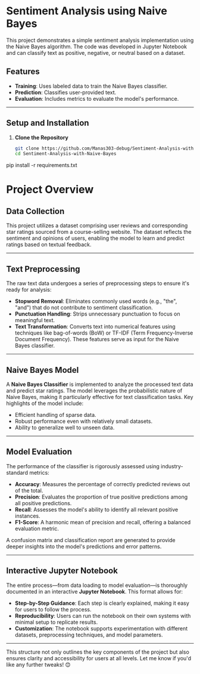 # Sentiment Analysis using Naive Bayes

This project demonstrates a simple sentiment analysis implementation using the Naive Bayes algorithm. The code was developed in Jupyter Notebook and can classify text as positive, negative, or neutral based on a dataset.

## Features

- **Training**: Uses labeled data to train the Naive Bayes classifier.
- **Prediction**: Classifies user-provided text.
- **Evaluation**: Includes metrics to evaluate the model's performance.
  
---

## Setup and Installation

1. **Clone the Repository**  
   ```bash
   git clone https://github.com/Manas303-debug/Sentiment-Analysis-with-Naive-Bayes.git
   cd Sentiment-Analysis-with-Naive-Bayes
pip install -r requirements.txt

# Project Overview

## Data Collection  
This project utilizes a dataset comprising user reviews and corresponding star ratings sourced from a course-selling website. The dataset reflects the sentiment and opinions of users, enabling the model to learn and predict ratings based on textual feedback.

---

## Text Preprocessing  
The raw text data undergoes a series of preprocessing steps to ensure it's ready for analysis:  
- **Stopword Removal**: Eliminates commonly used words (e.g., "the", "and") that do not contribute to sentiment classification.  
- **Punctuation Handling**: Strips unnecessary punctuation to focus on meaningful text.  
- **Text Transformation**: Converts text into numerical features using techniques like bag-of-words (BoW) or TF-IDF (Term Frequency-Inverse Document Frequency). These features serve as input for the Naive Bayes classifier.

---

## Naive Bayes Model  
A **Naive Bayes Classifier** is implemented to analyze the processed text data and predict star ratings. The model leverages the probabilistic nature of Naive Bayes, making it particularly effective for text classification tasks. Key highlights of the model include:  
- Efficient handling of sparse data.  
- Robust performance even with relatively small datasets.  
- Ability to generalize well to unseen data.

---

## Model Evaluation  
The performance of the classifier is rigorously assessed using industry-standard metrics:  
- **Accuracy**: Measures the percentage of correctly predicted reviews out of the total.  
- **Precision**: Evaluates the proportion of true positive predictions among all positive predictions.  
- **Recall**: Assesses the model's ability to identify all relevant positive instances.  
- **F1-Score**: A harmonic mean of precision and recall, offering a balanced evaluation metric.  

A confusion matrix and classification report are generated to provide deeper insights into the model's predictions and error patterns.

---

## Interactive Jupyter Notebook  
The entire process—from data loading to model evaluation—is thoroughly documented in an interactive **Jupyter Notebook**. This format allows for:  
- **Step-by-Step Guidance**: Each step is clearly explained, making it easy for users to follow the process.  
- **Reproducibility**: Users can run the notebook on their own systems with minimal setup to replicate results.  
- **Customization**: The notebook supports experimentation with different datasets, preprocessing techniques, and model parameters.  

---

This structure not only outlines the key components of the project but also ensures clarity and accessibility for users at all levels. Let me know if you'd like any further tweaks! 😊

